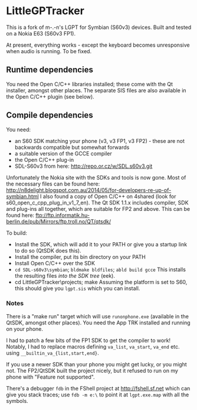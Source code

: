# LittleGPTracker
This is a fork of m-.-n's LGPT for Symbian (S60v3) devices. Built and tested on a Nokia E63 (S60v3 FP1).

At present, everything works - except the keyboard becomes unresponsive when audio is running. To be fixed.

## Runtime dependencies
You need the Open C/C++ libraries installed; these come with the Qt installer, amongst other places. The separate SIS files are also available in the Open C/C++ plugin (see below).

## Compile dependencies
You need:

- an S60 SDK matching your phone (v3, v3 FP1, v3 FP2) - these are not backwards compatible but somewhat forwards
- a suitable version of the GCCE compiler
- the Open C/C++ plug-in
- SDL-S60v3 from here: http://repo.or.cz/w/SDL.s60v3.git

Unfortunately the Nokia site with the SDKs and tools is now gone. Most of the necessary files can be found here:
http://n8delight.blogspot.com.au/2014/05/for-developers-re-up-of-symbian.html
I also found a copy of Open C/C++ on 4shared (look for s60_open_c_cpp_plug_in_v1_7_en).
The Qt SDK 1.1.x includes compiler, SDK and plug-ins all together, which are suitable for FP2 and above. This can be found here:
ftp://ftp.informatik.hu-berlin.de/pub/Mirrors/ftp.troll.no/QT/qtsdk/

To build:
- Install the SDK, which will add it to your PATH or give you a startup link to do so (QtSDK does this).
- Install the compiler, put its bin directory on your PATH
- Install Open C/C++ over the SDK
- `cd SDL-s60v3\symbian`; `bldmake bldfiles`; `abld build gcce`
  This installs the resulting files *into the SDK tree* (eek).
- cd LittleGPTracker\projects; make
  Assuming the platform is set to S60, this should give you `lgpt.sis` which you can install.

### Notes
There is a "make run" target which will use `runonphone.exe` (available in the QtSDK, amongst other places). You need the App TRK installed and running on your phone.

I had to patch a few bits of the FP1 SDK to get the compiler to work!
Notably, I had to replace macros defining `va_list`, `va_start`, `va_end` etc. using `__builtin_va_{list,start,end}`.

If you use a newer SDK than your phone you might get lucky, or you might not. The FP2/QtSDK built the project nicely, but it refused to run on my phone with "Feature not supported".

There's a debugger `fdb` in the FShell project at http://fshell.sf.net which can give you stack traces; use `fdb -m e:\` to point it at `lgpt.exe.map` with all the symbols.
